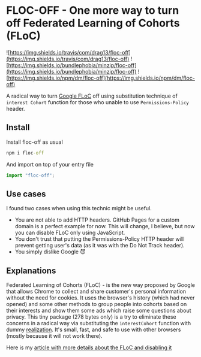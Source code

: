 # FLOC-OFF - One more way to turn off Federated Learning of Cohorts (FLoC)

![https://img.shields.io/travis/com/drag13/floc-off](https://img.shields.io/travis/com/drag13/floc-off)
![https://img.shields.io/bundlephobia/minzip/floc-off](https://img.shields.io/bundlephobia/minzip/floc-off)
![https://img.shields.io/npm/dm/floc-off](https://img.shields.io/npm/dm/floc-off)

A radical way to turn [Google FLoC](https://github.com/WICG/floc) off using substitution technique of `interest Cohort` function for those who unable to use `Permissions-Policy` header.

## Install

Install floc-off as usual

```cmd
npm i floc-off
```

And import on top of your entry file

```javascript
import "floc-off";
```

## Use cases

I found two cases when using this technic might be useful.

- You are not able to add HTTP headers. GitHub Pages for a custom domain is a perfect example for now. This will change, I believe, but now you can disable FLoC only using JavaScript.
- You don't trust that putting the Permissions-Policy HTTP header will prevent getting user's data (as it was with the Do Not Track header).
- You simply dislike Google 😈

## Explanations

Federated Learning of Cohorts (FLoC) - is the new way proposed by Google that allows Chrome to collect and share customer's personal information without the need for cookies. It uses the browser's history (which had never opened) and some other methods to group people into cohorts based on their interests and show them some ads which raise some questions about privacy. This tiny package (278 bytes only) is a try to eliminate these concerns in a radical way via substituting the `interestCohort` function with dummy [realization](https://github.com/Drag13/floc-off/blob/master/src/index.js). It's small, fast, and safe to use with other browsers (mostly because it will not work there).

Here is my [article with more details about the FLoC and disabling it](https://drag13.io/posts/how-turn-off-floc-javascript/index.html)
